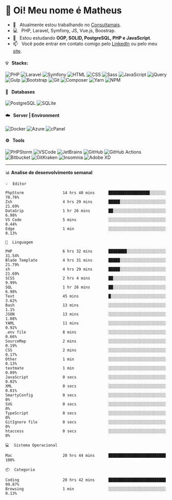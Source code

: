 # 👋 Oi! Meu nome é Matheus

- 🔭 &nbsp; Atualmente estou trabalhando no [Consultamais](https://consultamais.com.br/).
- 💻 &nbsp; PHP, Laravel, Symfony, JS, Vue.js, Boostrap.
- 🌱 &nbsp; Estou estudando **OOP, SOLID, PostgreSQL, PHP e JavaScript**.
- 📫 &nbsp; Você pode entrar em contato comigo pelo [LinkedIn](https://www.linkedin.com/in/matheuscamargoxavier/) ou pelo meu [site](https://matheuscamargo.co).

#### 💡 &nbsp; Stacks:
![PHP](https://img.shields.io/badge/-PHP-777BB4?&logo=php&logoColor=FFFFFF)
![Laravel](https://img.shields.io/badge/-Laravel-FF2D20?&logo=laravel&logoColor=FFFFFF)
![Symfony](https://img.shields.io/badge/-Symfony-000000?&logo=symfony&logoColor=FFFFFF)
![HTML](https://img.shields.io/badge/-HTML-E34F26?&logo=html5&logoColor=FFFFFF)
![CSS](https://img.shields.io/badge/-CSS-1572B6?&logo=css3&logoColor=FFFFFF)
![Sass](https://img.shields.io/badge/-Sass-CC6699?&logo=sass&logoColor=FFFFFF)
![JavaScript](https://img.shields.io/badge/-JavaScript-F7DF1E?&logo=javascript&logoColor=FFFFFF)
![jQuery](https://img.shields.io/badge/-jQuery-0769AD?&logo=jquery&logoColor=FFFFFF)
![Gulp](https://img.shields.io/badge/-Gulp-CF4647?&logo=gulp&logoColor=FFFFFF)
![Bootstrap](https://img.shields.io/badge/-Bootstrap-7952B3?&logo=bootstrap&logoColor=FFFFFF)
![Git](https://img.shields.io/badge/-Git-F05032?&logo=git&logoColor=FFFFFF)
![Composer](https://img.shields.io/badge/-Composer-885630?&logo=composer&logoColor=FFFFFF)
![Yarn](https://img.shields.io/badge/-Yarn-2C8EBB?&logo=yarn&logoColor=FFFFFF)
![NPM](https://img.shields.io/badge/-npm-CB3837?&logo=npm&logoColor=FFFFFF)

#### 💾 &nbsp; Databases
![PostgreSQL](https://img.shields.io/badge/-PostgreSQL-336791?&logo=PostgreSQL&logoColor=FFFFFF)
![SQLite](https://img.shields.io/badge/-SQLite-003B57?&logo=SQLite&logoColor=FFFFFF)

#### ☁️ &nbsp; Server | Environment
![Docker](https://img.shields.io/badge/-Docker-2496ED?&logo=docker&logoColor=FFFFFF)
![Azure](https://img.shields.io/badge/-Azure-0089D6?&logo=microsoft%20azure&logoColor=FFFFFF)
![cPanel](https://img.shields.io/badge/-cPanel-FF6C2C?&logo=cpanel&logoColor=FFFFFF)

#### ⚙️ &nbsp; Tools
![PHPStorm](https://img.shields.io/badge/-PHPStorm-000000?&logo=PHPStorm&logoColor=FFFFFF)
![VSCode](https://img.shields.io/badge/-VSCode-007ACC?&logo=Visual%20Studio%20Code&logoColor=FFFFFF) 
![JetBrains](https://img.shields.io/badge/-JetBrains-000000?&logo=jetbrains&logoColor=FFFFFF) 
![GitHub](https://img.shields.io/badge/-GitHub-181717?&logo=github&logoColor=FFFFFF) 
![GitHub Actions](https://img.shields.io/badge/-GitHub%20Actions-181717?&logo=GitHub%20Actions&logoColor=FFFFFF) 
![Bitbucket](https://img.shields.io/badge/-Bitbucket-0052CC?&logo=bitbucket&logoColor=FFFFFF)
![GitKraken](https://img.shields.io/badge/-GitKraken-179287?&logo=GitKraken&logoColor=FFFFFF)
![Insomnia](https://img.shields.io/badge/-Insomnia-5849BE?&logo=Insomnia&logoColor=FFFFFF)
![Adobe XD](https://img.shields.io/badge/-Adobe%20XD-FF61F6?&logo=adobe%20xd&logoColor=FFFFFF) 
_______

📊  **Analise de desenvolvimento semanal**
```text
💡  Editor

PhpStorm                 14 hrs 40 mins      ██████████████████░░░░░░░     70.76%
Zsh                      4 hrs 29 mins       █████░░░░░░░░░░░░░░░░░░░░     21.69%
DataGrip                 1 hr 26 mins        ██░░░░░░░░░░░░░░░░░░░░░░░      6.98%
VS Code                  5 mins              ░░░░░░░░░░░░░░░░░░░░░░░░░      0.44%
Edge                     1 min               ░░░░░░░░░░░░░░░░░░░░░░░░░      0.13%
```
```text
💬  Linguagem

PHP                      6 hrs 32 mins       ████████░░░░░░░░░░░░░░░░░     31.54%
Blade Template           4 hrs 31 mins       █████░░░░░░░░░░░░░░░░░░░░     21.79%
sh                       4 hrs 29 mins       █████░░░░░░░░░░░░░░░░░░░░     21.69%
SCSS                     2 hrs 4 mins        ██░░░░░░░░░░░░░░░░░░░░░░░      9.99%
SQL                      1 hr 26 mins        ██░░░░░░░░░░░░░░░░░░░░░░░      6.98%
Text                     45 mins             █░░░░░░░░░░░░░░░░░░░░░░░░      3.62%
Bash                     13 mins             ░░░░░░░░░░░░░░░░░░░░░░░░░       1.1%
JSON                     13 mins             ░░░░░░░░░░░░░░░░░░░░░░░░░      1.08%
YAML                     11 mins             ░░░░░░░░░░░░░░░░░░░░░░░░░      0.92%
.env file                8 mins              ░░░░░░░░░░░░░░░░░░░░░░░░░      0.66%
SourceMap                2 mins              ░░░░░░░░░░░░░░░░░░░░░░░░░      0.19%
CSS                      2 mins              ░░░░░░░░░░░░░░░░░░░░░░░░░      0.17%
Other                    1 min               ░░░░░░░░░░░░░░░░░░░░░░░░░      0.13%
textmate                 1 min               ░░░░░░░░░░░░░░░░░░░░░░░░░      0.09%
JavaScript               0 secs              ░░░░░░░░░░░░░░░░░░░░░░░░░      0.02%
XML                      0 secs              ░░░░░░░░░░░░░░░░░░░░░░░░░      0.01%
SmartyConfig             0 secs              ░░░░░░░░░░░░░░░░░░░░░░░░░         0%
SVG                      0 secs              ░░░░░░░░░░░░░░░░░░░░░░░░░         0%
TypeScript               0 secs              ░░░░░░░░░░░░░░░░░░░░░░░░░         0%
GitIgnore file           0 secs              ░░░░░░░░░░░░░░░░░░░░░░░░░         0%
htaccess                 0 secs              ░░░░░░░░░░░░░░░░░░░░░░░░░         0%
```
```text
💻  Sistema Operacional

Mac                      20 hrs 44 mins      █████████████████████████       100%
```
```text
📦  Categoria

Coding                   20 hrs 42 mins      █████████████████████████     99.87%
Browsing                 1 min               ░░░░░░░░░░░░░░░░░░░░░░░░░      0.13%
```
